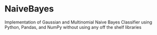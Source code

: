 # NaiveBayes
Implementation of Gaussian and Multinomial Naive Bayes Classifier using Python, Pandas, and NumPy without using any off the shelf libraries
